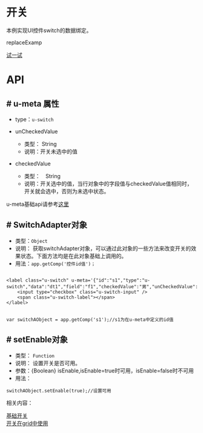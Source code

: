 # 开关

本例实现UI控件switch的数据绑定。

replaceExamp

[试一试](http://tinper.org/dist/webIDE/index.html#/demos/kero/switch)



# API

## \# u-meta 属性

* type：`u-switch`

* unCheckedValue
	* 类型： String
	* 说明：开关未选中的值
* checkedValue
	* 类型：　String 
	* 说明：开关选中的值，当行对象中的字段值与checkedValue值相同时，开关就会选中，否则为未选中状态。



u-meta基础api请参考[这里](http://tinper.org/dist/kero/docs/moduleapi.html)



## \# SwitchAdapter对象

* 类型：`Object`
* 说明： 获取switchAdapter对象，可以通过此对象的一些方法来改变开关的效果状态。下面方法均是在此对象基础上调用的。
* 用法：`app.getComp('控件id值')；`



```

<label class="u-switch" u-meta='{"id":"s1","type":"u-switch","data":"dt1","field":"f1","checkedValue":"男","unCheckedValue":"女"}'>
    <input type="checkbox" class="u-switch-input" />
    <span class="u-switch-label"></span>
</label>


var switchAObject = app.getComp('s1');//s1为在u-meta中定义的id值

```


## \# setEnable对象

* 类型： `Function`
* 说明： 设置开关是否可用。
* 参数：{Boolean} isEnable,isEnable=true时可用，isEnable=false时不可用
* 用法：

```
switchAObject.setEnable(true);//设置可用

```



相关内容：

[基础开关](http://tinper.org/dist/neoui/plugin/jsswitch.html)    
[开关在grid中使用](http://tinper.org/dist/webIDE/index.html#/demos/grids/edit)
